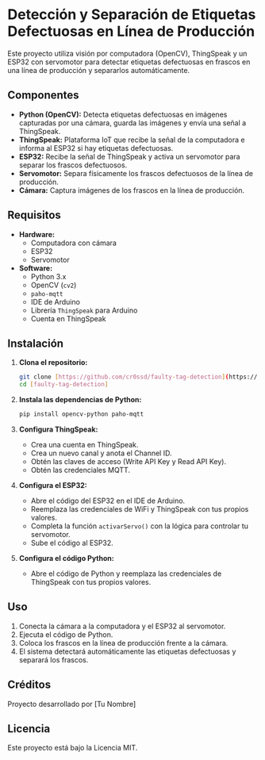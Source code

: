 # Detección y Separación de Etiquetas Defectuosas en Línea de Producción

Este proyecto utiliza visión por computadora (OpenCV), ThingSpeak y un ESP32 con servomotor para detectar etiquetas defectuosas en frascos en una línea de producción y separarlos automáticamente.

## Componentes

* **Python (OpenCV):** Detecta etiquetas defectuosas en imágenes capturadas por una cámara, guarda las imágenes y envía una señal a ThingSpeak.
* **ThingSpeak:** Plataforma IoT que recibe la señal de la computadora e informa al ESP32 si hay etiquetas defectuosas.
* **ESP32:** Recibe la señal de ThingSpeak y activa un servomotor para separar los frascos defectuosos.
* **Servomotor:** Separa físicamente los frascos defectuosos de la línea de producción.
* **Cámara:** Captura imágenes de los frascos en la línea de producción.

## Requisitos

* **Hardware:**
    * Computadora con cámara
    * ESP32
    * Servomotor
* **Software:**
    * Python 3.x
    * OpenCV (`cv2`)
    * `paho-mqtt`
    * IDE de Arduino
    * Librería `ThingSpeak` para Arduino
    * Cuenta en ThingSpeak

## Instalación

1.  **Clona el repositorio:**

    ```bash
    git clone [https://github.com/cr0ssd/faulty-tag-detection](https://github.com/cr0ssd/faulty-tag-detection)
    cd [faulty-tag-detection]
    ```

2.  **Instala las dependencias de Python:**

    ```bash
    pip install opencv-python paho-mqtt
    ```

3.  **Configura ThingSpeak:**
    * Crea una cuenta en ThingSpeak.
    * Crea un nuevo canal y anota el Channel ID.
    * Obtén las claves de acceso (Write API Key y Read API Key).
    * Obtén las credenciales MQTT.

4.  **Configura el ESP32:**
    * Abre el código del ESP32 en el IDE de Arduino.
    * Reemplaza las credenciales de WiFi y ThingSpeak con tus propios valores.
    * Completa la función `activarServo()` con la lógica para controlar tu servomotor.
    * Sube el código al ESP32.

5.  **Configura el código Python:**
    * Abre el código de Python y reemplaza las credenciales de ThingSpeak con tus propios valores.

## Uso

1.  Conecta la cámara a la computadora y el ESP32 al servomotor.
2.  Ejecuta el código de Python.
3.  Coloca los frascos en la línea de producción frente a la cámara.
4.  El sistema detectará automáticamente las etiquetas defectuosas y separará los frascos.

## Créditos

Proyecto desarrollado por \[Tu Nombre]

## Licencia

Este proyecto está bajo la Licencia MIT.
